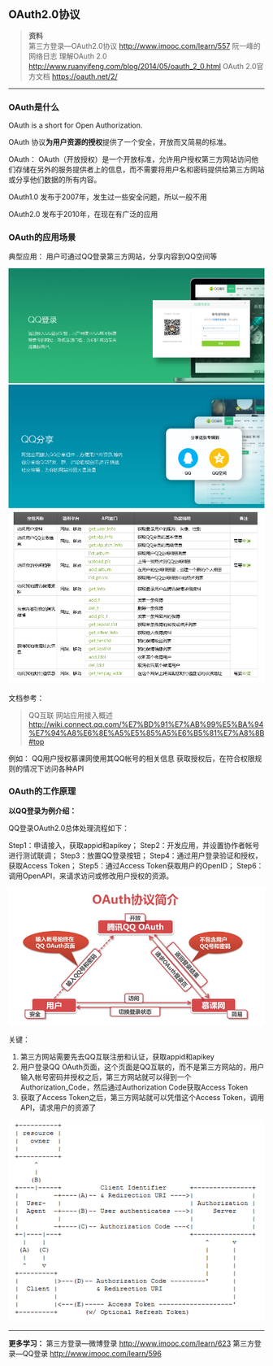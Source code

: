 ## OAuth2.0协议



> **资料**<br>
第三方登录—OAuth2.0协议
http://www.imooc.com/learn/557
阮一峰的网络日志 理解OAuth 2.0
http://www.ruanyifeng.com/blog/2014/05/oauth_2_0.html
OAuth 2.0官方文档 https://oauth.net/2/


-----

### OAuth是什么

OAuth is a short for Open Authorization.

OAuth 协议**为用户资源的授权**提供了一个安全，开放而又简易的标准。

OAuth： OAuth（开放授权）是一个开放标准，允许用户授权第三方网站访问他们存储在另外的服务提供者上的信息，而不需要将用户名和密码提供给第三方网站或分享他们数据的所有内容。

OAuth1.0 发布于2007年，发生过一些安全问题，所以一般不用

OAuth2.0 发布于2010年，在现在有广泛的应用


### OAuth的应用场景

典型应用：
用户可通过QQ登录第三方网站，分享内容到QQ空间等


<img src="images/92.png">

<img src="images/94.png">

<img src="images/95.png">

文档参考：
> QQ互联 网站应用接入概述
http://wiki.connect.qq.com/%E7%BD%91%E7%AB%99%E5%BA%94%E7%94%A8%E6%8E%A5%E5%85%A5%E6%B5%81%E7%A8%8B#top

例如：
QQ用户授权慕课网使用其QQ帐号的相关信息
获取授权后，在符合权限规则的情况下访问各种API


### OAuth的工作原理

**以QQ登录为例介绍：**

QQ登录OAuth2.0总体处理流程如下：

Step1：申请接入，获取appid和apikey；
Step2：开发应用，并设置协作者帐号进行测试联调；
Step3：放置QQ登录按钮；
Step4：通过用户登录验证和授权，获取Access Token；
Step5：通过Access Token获取用户的OpenID；
Step6：调用OpenAPI，来请求访问或修改用户授权的资源。

<img src="images/1.png">



关键：

1. 第三方网站需要先去QQ互联注册和认证，获取appid和apikey
2. 用户登录QQ OAuth页面，这个页面是QQ互联的，而不是第三方网站的，用户输入帐号密码并授权之后，第三方网站就可以得到一个 Authorization_Code，然后通过Authorization Code获取Access Token
3. 获取了Access Token之后，第三方网站就可以凭借这个Access Token，调用API，请求用户的资源了

<img src="images/OAuth_guide_V2_1.png">



----

**更多学习：**
第三方登录—微博登录 http://www.imooc.com/learn/623
第三方登录—QQ登录 http://www.imooc.com/learn/596
